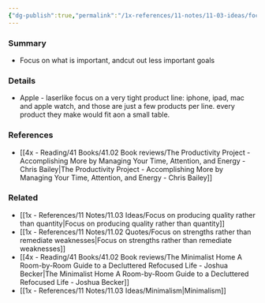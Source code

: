 ```yaml
---
{"dg-publish":true,"permalink":"/1x-references/11-notes/11-03-ideas/focus-on-what-is-important/","title":"Focus on what is important","dgShowBacklinks":false}
---
```



### Summary
- Focus on what is important, andcut out less important goals

### Details
- Apple - laserlike focus on a very tight product line: iphone, ipad, mac and apple watch, and those are just a few products per line. every product they make would fit aon a small table.

### References
- [[4x - Reading/41 Books/41.02 Book reviews/The Productivity Project - Accomplishing More by Managing Your Time, Attention, and Energy - Chris Bailey\|The Productivity Project - Accomplishing More by Managing Your Time, Attention, and Energy - Chris Bailey]]

### Related
- [[1x - References/11 Notes/11.03 Ideas/Focus on producing quality rather than quantity\|Focus on producing quality rather than quantity]]
- [[1x - References/11 Notes/11.02 Quotes/Focus on strengths rather than remediate weaknesses\|Focus on strengths rather than remediate weaknesses]]
- [[4x - Reading/41 Books/41.02 Book reviews/The Minimalist Home A Room-by-Room Guide to a Decluttered Refocused Life - Joshua Becker\|The Minimalist Home A Room-by-Room Guide to a Decluttered Refocused Life - Joshua Becker]]
- [[1x - References/11 Notes/11.03 Ideas/Minimalism\|Minimalism]]